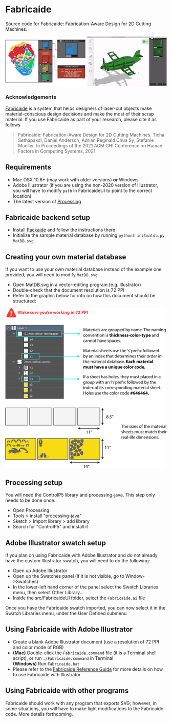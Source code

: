 # Fabricaide

Source code for Fabricaide: Fabrication-Aware Design for 2D Cutting Machines.

![Fabricaide](GIFteasernolabels.gif)

### Acknowledgements 

[Fabricaide](https://hcie.csail.mit.edu/research/fabricaide/fabricaide.html) is a system that helps designers of laser-cut objects make material-conscious design decisions and make the most of their scrap material. If you use Fabricaide as part of your research, please cite it as follows

> Fabricaide: Fabrication-Aware Design for 2D Cutting Machines.
> Ticha Sethapakdi, Daniel Anderson, Adrian Reginald Chua Sy, Stefanie Mueller.
> In Proceedings of the 2021 ACM CHI Conference on Human Factors in Computing Systems, 2021

## Requirements

* Mac OSX 10.6+ (may work  with older versions) **or** Windows
* Adobe Illustrator (if you are using the non-2020 version of Illustrator, you will have to modify `path` in FabricaideUI to point to the correct location)
* The latest version  of [Processing](https://processing.org/)


## Fabricaide backend setup

* Install [Packaide](https://github.com/DanielLiamAnderson/Packaide) and follow the instructions there
* Initialize the sample material database by running `python3 initmatdb.py MatDB.svg`    

## Creating your own material database

If you want to use your own material database instead of the example one provided, you will need to modify `MatDB.svg`.
* Open MatDB.svg in a vector-editing program (e.g. Illustrator) 
* Double-check that the document resolution is 72 PPI 
* Refer to the graphic below for info on how this document should be structured:

![matdbtutorial](matdbtutorial.svg)

## Processing setup

You will need the ControlP5 library and processing-java. This step only needs to be done once.
* Open Processing
* Tools > install "processing-java"
* Sketch > Import library > add library
* Search for "ControlP5" and install it


## Adobe Illustrator swatch setup

If you plan on using Fabricaide with Adobe Illustrator and do not already have the custom Illustrator swatch, you will need to do the following:
* Open up Adobe Illustrator
* Open up the Swatches panel (if it is not visible, go to Window->Swatches)
* In the lower-left hand corner of the panel select the Swatch Libraries menu, then select Other Library...
* Inside the src/FabricaideUI folder, select  the `Fabricaide.ai` file

Once you have the Fabricaide swatch imported, you can now select it in the Swatch Libraries menu, under the User Defined submenu

## Using Fabricaide with Adobe Illustrator

* Create a blank Adobe Illustrator document (use a resolution of 72 PPI and color mode of RGB)
* **(Mac)** Double-click the `Fabricaide.command` file (it is a Terminal shell script), or run `./Fabricaide.command` in Terminal\
    **(Windows)** Run `Fabricaide.bat` 
* Please refer to the [Fabricaide Reference Guide](https://docs.google.com/document/d/1dcog25s2pAyX-dLwB0EoQPB70EbVmCBMU2zszpl-_LE/edit?usp=sharing) for more details on how to use Fabricaide with Illustrator

## Using Fabricaide with other programs

Fabricaide should work with any program that exports SVG; however, in some situations, you will have to make light modifications to the Fabricaide code. More details forthcoming. 

